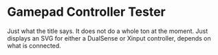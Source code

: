 # Gamepad Controller Tester

Just what the title says. It does not do a whole ton at the moment. Just displays an SVG for either a DualSense or Xinput controller, depends on what is connected. 
